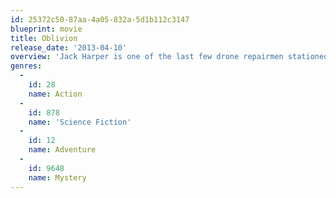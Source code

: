 ```yaml
---
id: 25372c50-87aa-4a05-832a-5d1b112c3147
blueprint: movie
title: Oblivion
release_date: '2013-04-10'
overview: 'Jack Harper is one of the last few drone repairmen stationed on Earth.  Part of a massive operation to extract vital resources after decades of war with a terrifying threat known as the Scavs, Jack’s mission is nearly complete.  His existence is brought crashing down when he rescues a beautiful  stranger from a downed spacecraft.  Her arrival triggers a chain of events that  forces him to question everything he knows and puts the fate of humanity in his hands.'
genres:
  -
    id: 28
    name: Action
  -
    id: 878
    name: 'Science Fiction'
  -
    id: 12
    name: Adventure
  -
    id: 9648
    name: Mystery
---
```

